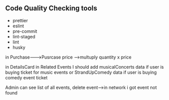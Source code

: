 ## Code Quality Checking tools

* prettier
* eslint
* pre-commit
* lint-staged
* lint
* husky


in Purchase--->Pusrcase price -->multuply quantity x price


in DetailsCard in Related Events I should add musicalConcerts data if user is buying ticket for music events or StrandUpComedy data if user is buying comedy event ticket

Admin can see list of all events,  delete event-->in network i got event not found 
